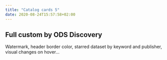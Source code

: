 ```yaml
---
title: "Catalog cards 5"
date: 2020-08-24T15:57:58+02:00
---
```



## Full custom by ODS Discovery

Watermark, header border color, starred dataset by keyword and publisher, visual changes on hover...


